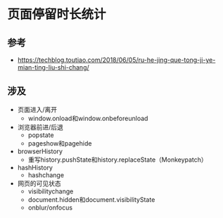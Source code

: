 # 页面停留时长统计

## 参考
  - https://techblog.toutiao.com/2018/06/05/ru-he-jing-que-tong-ji-ye-mian-ting-liu-shi-chang/

## 涉及
  - 页面进入/离开
    - window.onload和window.onbeforeunload
  - 浏览器前进/后退
    - popstate
    - pageshow和pagehide
  - browserHistory
    - 重写history.pushState和history.replaceState（Monkeypatch）
  - hashHistory
    - hashchange
  - 网页的可见状态
    - visibilitychange
    - document.hidden和document.visibilityState
    - onblur/onfocus